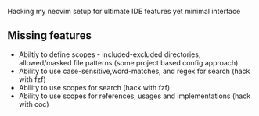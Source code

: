 Hacking my neovim setup for ultimate IDE features yet minimal interface

## Missing features

- Abiltiy to define scopes - included-excluded directories, allowed/masked file patterns (some project based config approach)
- Ability to use case-sensitive,word-matches, and regex for search (hack with fzf)
- Ability to use scopes for search (hack with fzf)
- Ability to use scopes for references, usages and implementations (hack with coc)

